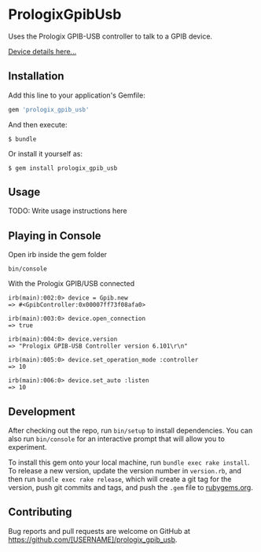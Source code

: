 # PrologixGpibUsb

Uses the Prologix GPIB-USB controller to talk to a GPIB device.

[Device details here...](http://prologix.biz/gpib-usb-controller.html)

## Installation

Add this line to your application's Gemfile:

```ruby
gem 'prologix_gpib_usb'
```

And then execute:

    $ bundle

Or install it yourself as:

    $ gem install prologix_gpib_usb

## Usage

TODO: Write usage instructions here

## Playing in Console

Open irb inside the gem folder

    bin/console

With the Prologix GPIB/USB connected

    irb(main):002:0> device = Gpib.new
    => #<GpibController:0x00007ff73f08afa0>

    irb(main):003:0> device.open_connection
    => true

    irb(main):004:0> device.version
    => "Prologix GPIB-USB Controller version 6.101\r\n"

    irb(main):005:0> device.set_operation_mode :controller
    => 10

    irb(main):006:0> device.set_auto :listen
    => 10

## Development

After checking out the repo, run `bin/setup` to install dependencies. You can also run `bin/console` for an interactive prompt that will allow you to experiment.

To install this gem onto your local machine, run `bundle exec rake install`. To release a new version, update the version number in `version.rb`, and then run `bundle exec rake release`, which will create a git tag for the version, push git commits and tags, and push the `.gem` file to [rubygems.org](https://rubygems.org).

## Contributing

Bug reports and pull requests are welcome on GitHub at https://github.com/[USERNAME]/prologix_gpib_usb.
